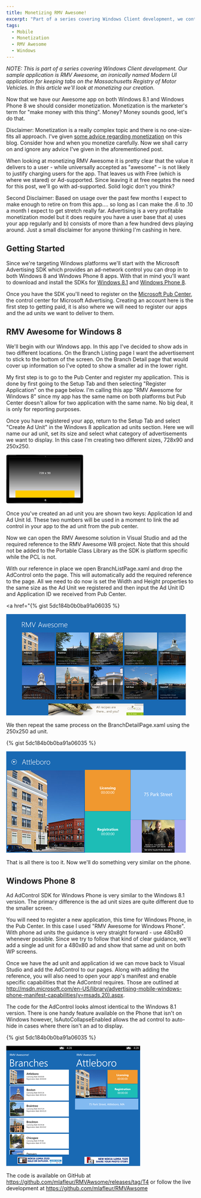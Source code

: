 ```yaml
---
title: Monetizing RMV Awesome!
excerpt: "Part of a series covering Windows Client development, we continue to work on RMV Awesome – an ironically named Modern UI application for keeping tabs on the Massachusetts Registry of Motor Vehicles. In this article we'll start monetizing our app use the Microsoft Advertising SDK."
tags:
  - Mobile
  - Monetization
  - RMV Awesome
  - Windows
---
```

<em>NOTE: This is part of a series covering Windows Client development. Our sample application is RMV Awesome, an ironically named Modern UI application for keeping tabs on the Massachusetts Registry of Motor Vehicles. In this article we'll look at monetizing our creation.</em>

Now that we have our Awesome app on both Windows 8.1 and Windows Phone 8 we should consider monetization. Monetization is the marketer's term for "make money with this thing". Money? Money sounds good, let's do that.

Disclaimer: Monetization is a really complex topic and there is no one-size-fits all approach. I've given <a href="//massivescale.com/monetizing-apps/">some advice regarding monetization</a> on this blog. Consider how and when you monetize carefully. Now we shall carry on and ignore any advice I've given in the aforementioned post.

When looking at monetizing RMV Awesome it is pretty clear that the value it delivers to a user - while universally accepted as "awesome" – is not likely to justify charging users for the app. That leaves us with Free (which is where we stared) or Ad-supported. Since leaving it at free negates the need for this post, we'll go with ad-supported. Solid logic don't you think?

Second Disclaimer: Based on usage over the past few months I expect to make enough to retire on from this app.... so long as I can make the .6 to .10 a month I expect to get stretch really far. Advertising is a very profitable monetization model but it does require you have a user base that a) uses your app regularly and b) consists of more than a few hundred devs playing around. Just a small disclaimer for anyone thinking I'm cashing in here.
## Getting Started
Since we're targeting Windows platforms we'll start with the Microsoft Advertising SDK which provides an ad-network control you can drop in to both Windows 8 and Windows Phone 8 apps. With that in mind you'll want to download and install the SDKs for <a href="http://adsinapps.microsoft.com/en-us">Windows 8.1</a> and <a href="http://www.microsoft.com/en-us/download/details.aspx?id=8729">Windows Phone 8</a>.

Once you have the SDK you'll need to register on the <a href="https://pubcenter.microsoft.com/">Microsoft Pub Center</a>, the control center for Microsoft Advertising. Creating an account here is the first step to getting paid, it is also where we will need to register our apps and the ad units we want to deliver to them.
## RMV Awesome for Windows 8
We'll begin with our Windows app. In this app I've decided to show ads in two different locations. On the Branch Listing page I want the advertisement to stick to the bottom of the screen. On the Branch Detail page that would cover up information so I've opted to show a smaller ad in the lower right.

My first step is to go to the Pub Center and register my application. This is done by first going to the Setup Tab and then selecting "Register Application" on the page below. I'm calling this app "RMV Awesome for Windows 8" since my app has the same name on both platforms but Pub Center doesn't allow for two application with the same name. No big deal, it is only for reporting purposes.

Once you have registered your app, return to the Setup Tab and select "Create Ad Unit" in the Windows 8 application ad units section. Here we will name our ad unit, set its size and select what category of advertisements we want to display. In this case I'm creating two different sizes, 728x90 and 250x250.

<img src="/assets/wp/2014/02/021814_2141_MonetizingR1.png" alt="" /><img src="/assets/wp/2014/02/021814_2141_MonetizingR2.png" alt="" />

Once you've created an ad unit you are shown two keys: Application Id and Ad Unit Id. These two numbers will be used in a moment to link the ad control in your app to the ad unit from the pub center.

Now we can open the RMV Awesome solution in Visual Studio and ad the required reference to the RMV Awesome W8 project. Note that this should not be added to the Portable Class Library as the SDK is platform specific while the PCL is not.

With our reference in place we open BranchListPage.xaml and drop the AdControl onto the page. This will automatically add the required reference to the page. All we need to do now is set the Width and Height properties to the same size as the Ad Unit we registered and then input the Ad Unit ID and Application ID we received from Pub Center.

<a href="{% gist 5dc184b0b0ba91a06035  %}

<img src="/assets/wp/2014/02/021814_2141_MonetizingR4.png" alt="" />

We then repeat the same process on the BranchDetailPage.xaml using the 250x250 ad unit.

{% gist 5dc184b0b0ba91a06035  %}

<img src="/assets/wp/2014/02/021814_2141_MonetizingR5.png" alt="" />

That is all there is too it. Now we'll do something very similar on the phone.
## Windows Phone 8
Ad AdControl SDK for Windows Phone is very similar to the Windows 8.1 version. The primary difference is the ad unit sizes are quite different due to the smaller screen.

You will need to register a new application, this time for Windows Phone, in the Pub Center. In this case I used "RMV Awesome for Windows Phone". With phone ad units the guidance is very straight forward - use 480x80 whenever possible. Since we try to follow that kind of clear guidance, we'll add a single ad unit for a 480x80 ad and show that same ad unit on both WP screens.

Once we have the ad unit and application id we can move back to Visual Studio and add the AdControl to our pages. Along with adding the reference, you will also need to open your app's manifest and enable specific capabilities that the AdControl requires. Those are outlined at <a href="http://msdn.microsoft.com/en-US/library/advertising-mobile-windows-phone-manifest-capabilities(v=msads.20).aspx">http://msdn.microsoft.com/en-US/library/advertising-mobile-windows-phone-manifest-capabilities(v=msads.20).aspx</a>.

The code for the AdControl looks almost identical to the Windows 8.1 version. There is one handy feature available on the Phone that isn't on Windows however, IsAutoCollapseEnabled allows the ad control to auto-hide in cases where there isn't an ad to display.

{% gist 5dc184b0b0ba91a06035  %}

<img src="/assets/wp/2014/02/021814_2141_MonetizingR7.png" alt="" /><img src="/assets/wp/2014/02/021814_2141_MonetizingR8.png" alt="" />

The code is available on GitHub at <a href="https://github.com/mlafleur/RMVAwsome/releases/tag/T4">https://github.com/mlafleur/RMVAwsome/releases/tag/T4</a> or follow the live development at <a href="https://github.com/mlafleur/RMVAwsome">https://github.com/mlafleur/RMVAwsome</a>